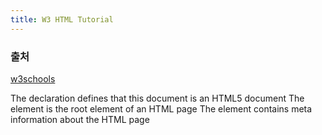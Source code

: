 ```yaml
---
title: W3 HTML Tutorial
---
```


### 출처

[w3schools](https://www.w3schools.com/html/default.asp)

The <!DOCTYPE html> declaration defines that this document is an HTML5 document
The <html> element is the root element of an HTML page
The <head> element contains meta information about the HTML page

